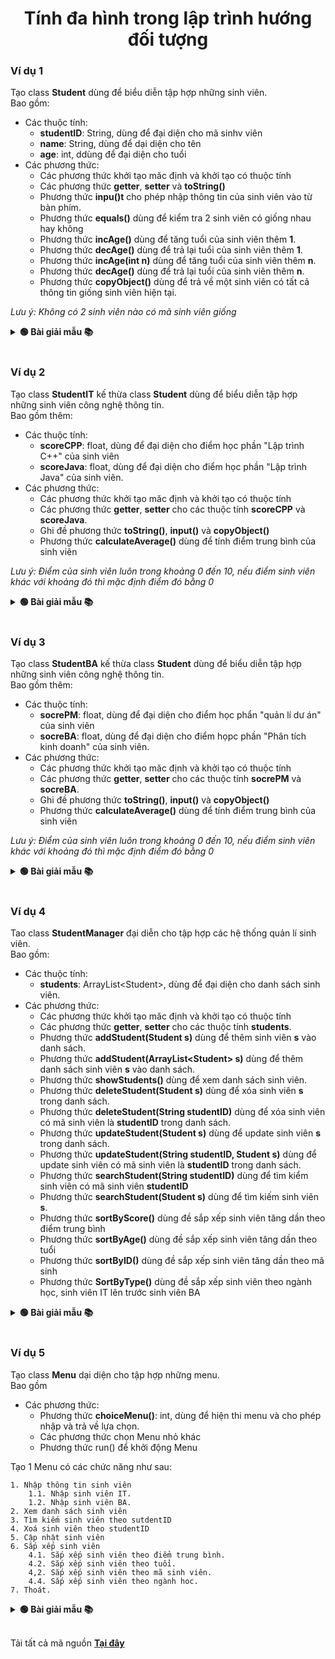 <div align="center">

# Tính đa hình trong lập trình hướng đối tượng

</div>

### Ví dụ 1

Tạo class **Student** dùng để biểu diễn tập hợp những sinh viên.<br>Bao gồm:
- Các thuộc tính:
    - **studentID**: String, dùng để đại diện cho mã sinhv viên
    - **name**: String, dùng để dại diện cho tên
    - **age**: int, ddùng để đại diện cho tuổi
- Các phương thức:
    - Các phương thức khởi tạo măc định và khởi tạo có thuộc tính
    - Các phương thức **getter**, **setter** và **toString()**
    - Phương thức **inpu()t** cho phép nhập thông tin của sinh viên vào từ bàn phím.
    - Phương thức **equals()** dùng để kiểm tra 2 sinh viên có giống nhau hay không
    - Phương thức **incAge()** dùng để tăng tuổi của sinh viên thêm **1**.
    - Phương thức **decAge()** dùng để trả lại tuổi của sinh viên thêm **1**.
    - Phương thức **incAge(int n)** dùng để tăng tuổi của sinh viên thêm **n**.
    - Phương thức **decAge()** dùng để trả lại tuổi của sinh viên thêm **n**.
    - Phương thức **copyObject()** dùng để trả về một sinh viên có tất cả thông tin giống sinh viên hiện tại.

*Lưu ý: Không có 2 sinh viên nào có mã sinh viên giống*

<details>
<summary> <strong>🟢 Bài giải mẫu 📚</strong></summary>

```java
package model;

import java.util.Scanner;

public class Student {
	private String studentID;
	private String name;
	private int age;

	public Student() {
		this.studentID = "";
		this.name = "";
		this.age = 0;
	}

	public Student(String studentID, String name, int age) {
		this.studentID = studentID;
		this.name = name;
		this.age = age;
	}

	public void input() {
		Scanner sc = new Scanner(System.in);
		System.out.print("Nhập ID: ");
		this.studentID = sc.nextLine();
		System.out.print("Nhập Name: ");
		this.name = sc.nextLine();
		System.out.print("Nhập Age: ");
		this.age = sc.nextInt();
	}

	@Override
	public boolean equals(Object obj) {
		if (obj == null) {
			return false;
		}
		Student otherStudent = (Student) obj;
		return this.getStudentID().equals(otherStudent.getStudentID());

	}
	
	public void incAge() {
		this.age++;
	}
	
	public void decAge() {
		this.age++;
	}
	
	public void incAge(int n) {
		this.age += n;
	}
	
	public void decAge(int n) {
		this.age += n;
	}
	
	public float calculateAverage() {
		return 0;
	}
	
	public Student copyObject() {
		return new Student(studentID, name, age);
	}

	@Override
	public String toString() {
		return "Student [studentID=" + studentID + ", name=" + name + ", age=" + age + "]";
	}

	public String getStudentID() {
		return studentID;
	}

	public void setStudentID(String studentID) {
		this.studentID = studentID;
	}

	public String getName() {
		return name;
	}

	public void setName(String name) {
		this.name = name;
	}

	public int getAge() {
		return age;
	}

	public void setAge(int age) {
		this.age = age;
	}
}
```

</details>
<br>

### Ví dụ 2
Tạo class **StudentIT** kế thừa class **Student** dùng để biểu diễn tập hợp những sinh viên công nghệ thông tin.<br>Bao gồm thêm:
- Các thuộc tính:
    - **scoreCPP**: float, dùng để đại diện cho điểm học phần "Lập trình C++" của sinh viên
    - **scoreJava**: float, d­ùng để đại diện cho điểm học phần "Lập trình Java" của sinh viên.
- Các phương thức:
    - Các phương thức khởi tạo măc định và khởi tạo có thuộc tính
    - Các phương thức **getter**, **setter** cho các thuộc tính **scoreCPP** và **scoreJava**.
    - Ghi đề phương thức **toString()**, **input()** và **copyObject()**
    - Phương thức **calculateAverage()** dùng để tính điểm trung bình của sinh viên

*Lưu ý: Điểm của sinh viên luôn trong khoảng 0 đến 10, nếu điểm sinh viên khác với khoảng đó thì mặc định điểm đó bằng 0*

<details>
<summary> <strong>🟢 Bài giải mẫu 📚</strong></summary>

```java
package model;

import java.util.Scanner;

public class StudentIT extends Student {
	private float scoreCPP;
	private float scoreJava;

	public StudentIT() {
		super();
		this.scoreCPP = 0;
		this.scoreJava = 0;
	}

	public StudentIT(String studentId, String name, int age, float scoreCPP, float scoreJava) {
		super(studentId, name, age);
		this.setScoreCPP(scoreCPP);
		this.setScoreJava(scoreJava);
	}

	@Override
	public String toString() {
		return "StudentIT [studentID=" + super.getStudentID() + ", name=" + super.getName() + ", age=" + super.getAge()
				+ ", scoreCPP=" + scoreCPP + ", scoreJava=" + scoreJava + "]";
	}

	public void input() {
		super.input();
		Scanner sc = new Scanner(System.in);
		System.out.print("Nhập ScoreCPP: ");
		this.setScoreCPP(sc.nextFloat());
		System.out.print("Nhập ScoreJava: ");
		this.setScoreJava(sc.nextFloat());
	}

	public float calculateAverage() {
		return (scoreCPP + scoreJava) / 2;
	}
	
	public Student copyObject() {
		return new StudentIT(super.getStudentID(), super.getName(), super.getAge(), scoreCPP, scoreJava);
	}

	public float getScoreCPP() {
		return scoreCPP;
	}

	public void setScoreCPP(float scoreCPP) {
		this.scoreCPP = scoreCPP;
		if (scoreCPP < 0 || scoreCPP > 10)
			this.scoreCPP = 0;
	}

	public float getScoreJava() {
		return scoreJava;
	}

	public void setScoreJava(float scoreJava) {
		this.scoreJava = scoreJava;
		if (scoreJava < 0 || scoreJava > 10)
			this.scoreJava = 0;
	}

}

```

</details>
<br>

### Ví dụ 3
Tạo class **StudentBA** kế thừa class **Student** dùng để biểu diễn tập hợp những sinh viên công nghệ thông tin.<br>Bao gồm thêm:
- Các thuộc tính:
    - **socrePM**: float, dùng để đại diện cho điểm học phẩn "quản lí dư án" của sinh viên
    - **socreBA**: float, d­ùng để đại diện cho điểm họpc phần "Phân tích kinh doanh" của sinh viên.
- Các phương thức:
    - Các phương thức khởi tạo măc định và khởi tạo có thuộc tính
    - Các phương thức **getter**, **setter** cho các thuộc tính **socrePM** và **socreBA**.
    - Ghi đề phương thức **toString()**, **input()** và **copyObject()**
    - Phương thức **calculateAverage()** dùng để tính điểm trung bình của sinh viên

*Lưu ý: Điểm của sinh viên luôn trong khoảng 0 đến 10, nếu điểm sinh viên khác với khoảng đó thì mặc định điểm đó bằng 0*

<details>
<summary> <strong>🟢 Bài giải mẫu 📚</strong></summary>

```java
package model;

import java.util.Scanner;

public class StudentBA extends Student {
	private float scorePM;
	private float scoreBA;

	public StudentBA() {
		super();
		this.scorePM = 0;
		this.scoreBA = 0;
	}

	public StudentBA(String studentId, String name, int age, float scorePM, float scoreBA) {
		super(studentId, name, age);
		this.setScorePM(scorePM);
		this.setScoreBA(scoreBA);
	}

	@Override
	public String toString() {
		return "StudentBA [studentID=" + super.getStudentID() + ", name=" + super.getName() + ", age=" + super.getAge()
				+ ", scorePM=" + scorePM + ", scoreBA=" + scoreBA + "]";
	}

	public void input() {
		super.input();
		Scanner sc = new Scanner(System.in);
		System.out.print("Nhập ScorePM: ");
		this.setScorePM(sc.nextFloat());
		System.out.print("Nhập ScoreBA: ");
		this.setScoreBA(sc.nextFloat());
	}

	public float calculateAverage() {
		return (scorePM + scoreBA) / 2;
	}
	
	public Student copyObject() {
		return new StudentBA(super.getStudentID(), super.getName(), super.getAge(), scorePM, scoreBA);
	}

	public float getScorePM() {
		return scorePM;
	}

	public void setScorePM(float scorePM) {
		this.scorePM = scorePM;
		if (scorePM < 0 || scorePM > 10)
			this.scorePM = 0;
	}

	public float getScoreBA() {
		return scoreBA;
	}

	public void setScoreBA(float scoreBA) {
		this.scoreBA = scoreBA;
		if (scoreBA < 0 || scoreBA > 10)
			this.scoreBA = 0;
	}

}

```

</details>
<br>

### Ví dụ 4
Tao class **StudentManager** đại diễn cho tập hợp các hệ thống quản lí sinh viên.<br>Bao gồm:
- Các thuộc tính:
    - **students**: ArrayList\<Student\>, dùng để đại diện cho danh sách sinh viên.
- Các phương thức:
    - Các phương thức khởi tạo măc định và khởi tạo có thuộc tính
    - Các phương thức **getter**, **setter** cho các thuộc tính **students**.
    - Phương thức **addStudent(Student s)** dùng để thêm sinh viên **s** vào danh sách.
    - Phương thức **addStudent(ArrayList\<Student> s)** dùng để thêm danh sách sinh viên **s** vào danh sách.
    - Phương thức **showStudents()** dùng để xem danh sách sinh viên.
    - Phương thức **deleteStudent(Student s)** dùng để xóa sinh viên **s** trong danh sách.
    - Phương thức **deleteStudent(String studentID)** dùng để xóa sinh viên có mã sinh viên là **studentID** trong danh sách.
    - Phương thức **updateStudent(Student s)** dùng để update sinh viên **s** trong danh sách.
    - Phương thức **updateStudent(String studentID, Student s)** dùng để update sinh viên có mã sinh viên là **studentID** trong danh sách.
    - Phương thức **searchStudent(String studentID)** dùng để tìm kiểm sinh viên có mã sinh viên **studentID**
    - Phương thức **searchStudent(Student s)** d­ùng để tìm kiếm sinh viên **s**.
    - Phương thức **sortByScore()** dùng đề sắp xếp sinh viên tăng dần theo điểm trung bình
    - Phương thức **sortByAge()** dùng đề sắp xếp sinh viên tăng dần theo tuổi
    - Phương thức **sortByID()** dùng đề sắp xếp sinh viên tăng dần theo mã sinh
    - Phương thức **SortByType()** dùng đề sắp xếp sinh viên theo ngành học, sinh viên IT lên trước sinh viên BA

<details>
<summary> <strong>🟢 Bài giải mẫu 📚</strong></summary>

```java
package model;

import java.util.ArrayList;
import java.util.Collections;
import java.util.Comparator;

public class StudentManager {
	private ArrayList<Student> students;

	public StudentManager() {
		this.students = new ArrayList<>();
	}

	public StudentManager(ArrayList<Student> students) {
		this.students = students;
	}

	public void add(Student s) {
		students.add(s);
	}

	public void add(ArrayList<Student> s) {
		students.addAll(s);
	}

	public void showStudents() {
		if (this.students.size() > 0) {
			System.out.println("Danh sách sinh viên");
			for (int i = 0; i < this.students.size(); i++)
				System.out.println(this.students.get(i));
		} else {
			System.out.println("Chưa có sinh viên nào");
		}

	}

	public void deleteStudent(Student s) {
		for (int i = 0; i < students.size(); i++) {
			Student st = students.get(i);
			if (st.equals(s)) {
				students.remove(i);
				break;
			}
		}
	}

	public void deleteStudent(String studentID) {
		for (int i = 0; i < students.size(); i++) {
			Student st = students.get(i);
			String id = st.getStudentID();
			if (id.equals(studentID)) {
				students.remove(i);
				break;
			}
		}
	}

	public void updateStudent(Student s) {
		for (int i = 0; i < students.size(); i++) {
			Student st = students.get(i);
			if (st.equals(s)) {
				students.set(i, s);
				break;
			}
		}
	}

	public void updateStudent(String studentID, Student s) {
		for (int i = 0; i < students.size(); i++) {
			Student st = students.get(i);
			String id = st.getStudentID();
			if (id.equals(studentID)) {
				students.set(i, s);
				break;
			}
		}
	}

	public Student searchStudent(String studentID) {
		for (Student student : this.students) {
			String id = student.getStudentID();
			if (id.equals(studentID))
				return student;
		}
		return null;
	}

	public Student searchStudent(Student s) {
		for (Student student : this.students) {
			if (student.equals(s))
				return student;
		}
		return null;
	}

	public void sortByScore() {
		Collections.sort(this.students, new Comparator<Student>() {

			@Override
			public int compare(Student o1, Student o2) {
				// TODO Auto-generated method stub
				return o1.calculateAverage() > o2.calculateAverage() ? 1 : -1;
			}
		});
	}

	public void sortByAge() {
		Collections.sort(this.students, new Comparator<Student>() {

			@Override
			public int compare(Student o1, Student o2) {
				// TODO Auto-generated method stub
				return o1.getAge() > o2.getAge() ? 1 : -1;
			}
		});
	}

	public void sortByID() {
		Collections.sort(this.students, new Comparator<Student>() {

			@Override
			public int compare(Student o1, Student o2) {
				// TODO Auto-generated method stub
				return o1.getStudentID().compareTo(o2.getStudentID());
			}
		});
	}

	public void sortByType() {
		Collections.sort(this.students, new Comparator<Student>() {

			@Override
			public int compare(Student o1, Student o2) {
				// TODO Auto-generated method stub
				if (o1 instanceof StudentBA && o2 instanceof StudentIT)
					return 1;
				return -1;
			}
		});
	}

	@Override
	public String toString() {
		String str = "";
		for (int i = 0; i < this.students.size(); i++) {
			str = str + "\t" + this.students.get(i);
			if (i != this.students.size())
				str = str + ",";
			str = str + "\n";
		}
		return "StudentManager [students=\n" + str + "]";
	}

	public ArrayList<Student> getStudents() {
		return students;
	}

	public void setStudents(ArrayList<Student> students) {
		this.students = students;
	}

}

```

</details>
<br>

### Ví dụ 5
Tạo class **Menu** dại diện cho tập hợp những menu.<br>Bao gồm
- Các phương thức:
    - Phương thức **choiceMenu()**: int, dùng để hiện thi menu và cho phép nhập và trả về lựa chọn.
    - Các phương thức chọn Menu nhỏ khác
    - Phương thức run() để khởi động Menu

Tạo 1 Menu có các chức năng như sau:
```text
1. Nhập thông tin sinh viên
    1.1. Nhập sinh viên IT.
    1.2. Nhập sinh viên BA.
2. Xem danh sách sinh viên
3. Tìm kiếm sinh viên theo sutdentID
4. Xoá sinh viên theo studentID
5. Cập nhật sinh viên
6. Sắp xếp sinh viên
    4.1. Sắp xếp sinh viên theo điểm trung bình.
    4.2. Sắp xếp sinh viên theo tuổi.
    4,2. Sắp xếp sinh viên theo mã sinh viên.
    4.4. Sắp xếp sinh viên theo ngành hoc.
7. Thoát.
```

<details>
<summary> <strong>🟢 Bài giải mẫu 📚</strong></summary>

```java
package model;

import java.util.Scanner;

public class Menu {
	private StudentManager smanager;

	public Menu() {
		smanager = new StudentManager();
	}

	public int choiceMenu() {
		Scanner sc = new Scanner(System.in);
		System.out.println("\n+-------- Quản lí sinh viên -------+");
		System.out.println("| 1. Nhập thông tin sinh viên      |");
		System.out.println("| 2. Xem danh sách sinh viên       |");
		System.out.println("| 3. Tìm kiếm sinh viên            |");
		System.out.println("| 4. Xoá sinh viên                 |");
		System.out.println("| 5. Cập nhập thông tin sinh viên  |");
		System.out.println("| 6. Sắp xếp sinh viên             |");
		System.out.println("| 7. Thoát                         |");
		System.out.println("+----------------------------------+");
		System.out.print("Nhập lựa chọn của bạn: ");
		return sc.nextInt();
	}
	
	public int choiceMenu(int c) {
		Scanner sc = new Scanner(System.in);
		switch (c) {
			case 1:
				System.out.println("\n+----------- Nhập thông tin  ---------+");
				System.out.println("| 1. Nhập thông tin sinh viên IT      |");
				System.out.println("| 2. Nhập thông tin sinh viên BA      |");
				System.out.println("+-------------------------------------+");
				break;
			case 6:
				System.out.println("\n+--------- Sắp xếp  --------+");
				System.out.println("| 1. Theo điểm trung bình   |");
				System.out.println("| 2. Theo tuổi              |");
				System.out.println("| 3. Theo ID                |");
				System.out.println("| 4. Theo ngành học         |");
				System.out.println("+---------------------------+");
				break;
	
		}
		
		System.out.print("Nhập lựa chọn của bạn: ");
		return sc.nextInt();
	}
	
	public void input(int c) {
		Student t;
		switch (c) {
			case 1: 
				t = new StudentIT();
				break;
			case 2:
				t = new StudentBA();
				break;
			default:
				System.out.println("Lựa chọn không đúng");
				return;
		}
		t.input();
		Student tmp = smanager.searchStudent(t);
		if (tmp != null)
			System.out.println("Thêm sinh viên thất bại. Mã sinh viên đã tồn tại");
		else  {
			smanager.add(t);
			System.out.println("Thêm sinh viên thành công");
		}
	}
	
	public void showStudents() {
		smanager.showStudents();
	}
	
	public void search() {
		Scanner sc = new Scanner(System.in);
		System.out.print("Nhập ID sinh viên cần tìm kiếm: ");
		String studentID = sc.nextLine();
		Student t = smanager.searchStudent(studentID);
		if (t == null)
			System.out.println("Không tồn tại sinh viên ID là: " + studentID);
		else {
			System.out.println("Tìm kiếm hoàn tất sinh viên có ID là: " + studentID);
			System.out.println(t);
		}
	}
	
	public void deleteSutdent() {
		Scanner sc = new Scanner(System.in);
		System.out.print("Nhập ID sinh viên cần xoá: ");
		String studentID = sc.nextLine();
		Student t = smanager.searchStudent(studentID);
		if (t == null)
			System.out.println("Không tồn tại sinh viên ID là: " + studentID);
		else {
			System.out.println("Xoá hoàn tất sinh viên có ID là: " + studentID);
			smanager.deleteStudent(studentID);
		}
	}
	
	public void updateStudent() {
		Scanner sc = new Scanner(System.in);
		System.out.print("Nhập ID sinh viên cần cập nhật: ");
		String studentID = sc.nextLine();
		Student t = smanager.searchStudent(studentID);
		if (t == null)
			System.out.println("Không tồn tại sinh viên ID là: " + studentID);
		else {
			System.out.println("Nhập thông tin mới");
			Student newStudent = t.copyObject();
			newStudent.input();
			Student t2 = smanager.searchStudent(newStudent.getStudentID());
			if (t2 != null && !t2.getStudentID().equals(studentID)) {
				System.out.println("ID của thông tin mới đã tồn tại");
			} else {
				smanager.updateStudent(studentID, newStudent);
				System.out.println("Cập nhật thành công!");
			}
			
		}
	}
	
	public void sortStudent(int c) {
		switch (c) {
			case 1:
				smanager.sortByScore();
				break;
			case 2:
				smanager.sortByAge();
				break;
			case 3:
				smanager.sortByID();
				break;
			case 4:
				smanager.sortByType();
				break;
			default:
				System.out.println("Lựa chọn không đúng");
				return;
		}
		System.out.println("Đã sắp xếp thành công!");
		
	}
	
	public void run() {
		int choice, choice2;
		String studentID;
		do {
			choice = choiceMenu();
			switch (choice) {
				case 1:
					choice2 = choiceMenu(1);
					input(choice2);
					break;
				case 2:
					showStudents();
					break;
				case 3:
					search();
					break;
				case 4:
					deleteSutdent();
					break;
				case 5:
					updateStudent();
					break;
				case 6:
					choice2 = choiceMenu(6);
					sortStudent(choice2);
					break;
				case 7:
					break;
				default:
					System.out.println("Lựa chọn không đúng");
					return;
				
			}
		} while(choice != 7);
		System.out.println("Kết thúc chương trình!");
	}
}

```

</details>
<br>

Tải tất cả mã nguồn **[Tại đây](./StudentManagement.zip)**